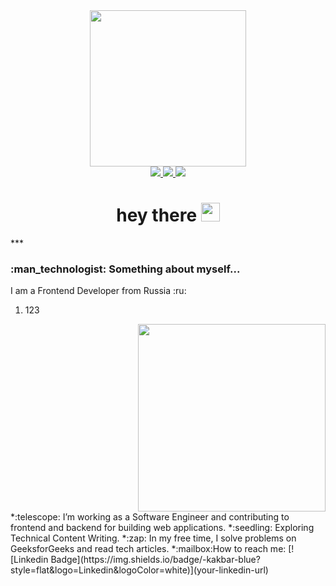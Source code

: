 <div id="header" align="center">
  <img src="https://media.giphy.com/media/JIX9t2j0ZTN9S/giphy.gif" width="250"/>
</div>
<div id="bages" align="center">
  <a href='https://vk.com/maks.ops96'>
    <img src="https://img.shields.io/badge/Vkontakte-blue?style=for-the-badge&logo=Vk&logoColor=white" />
  </a>
  <a href='https://www.instagram.com/maxiim.it?igsh=MXZzeXh2Y2t5bm1zOQ=='>
    <img src="https://img.shields.io/badge/instagram-red?style=for-the-badge&logo=Instagram&logoColor=white" />
  </a>
  <a href='https://t.me/maxiimit'>
    <img src="https://img.shields.io/badge/Telegram-blue?style=for-the-badge&logo=Telegram&logoColor=white" />
  </a>
</div>
<div align="center">
  <img src="https://komarev.com/ghpvc/?username=MaxTyson27e&style=flat-square&color=blue" alt=""/>
</div>
<h1 align="center">
  hey there
  <img src="https://media.giphy.com/media/hvRJCLFzcasrR4ia7z/giphy.gif" width="30px"/>
</h1>
***
<div>
  <div align="left" style="float: left">
    <h3>
      :man_technologist: Something about myself...
    </h3>
    <p>I am a Frontend Developer from Russia :ru:</p>
    <ol>
      <li>123</li>
    </ol>
  </div>
  <div align="right" vertical-align="middle">
    <img src="https://media.giphy.com/media/nZUcWtrNqs9Nu/giphy.gif" width="300px" />
  </div>
</div>
*:telescope: I’m working as a Software Engineer and contributing to frontend and backend for building web applications.
*:seedling: Exploring Technical Content Writing.
*:zap: In my free time, I solve problems on GeeksforGeeks and read tech articles.
*:mailbox:How to reach me: [![Linkedin Badge](https://img.shields.io/badge/-kakbar-blue?style=flat&logo=Linkedin&logoColor=white)](your-linkedin-url)

